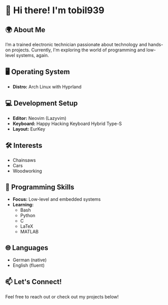 # 👋 Hi there! I'm tobil939

## 🌍 About Me
I’m a trained electronic technician passionate about technology and hands-on projects.
Currently, I'm exploring the world of programming and low-level systems, again.

## 🖥️ Operating System
- **Distro:** Arch Linux with Hyprland

## 💻 Development Setup
- **Editor:** Neovim (Lazyvim)
- **Keyboard:** Happy Hacking Keyboard Hybrid Type-S
- **Layout:** EurKey

## 🛠️ Interests
- Chainsaws
- Cars
- Woodworking

## 🔧 Programming Skills
- **Focus:** Low-level and embedded systems
- **Learning:** 
  - Bash
  - Python
  - C
  - LaTeX
  - MATLAB

## 🌐 Languages
- German (native)
- English (fluent)

## 📫 Let's Connect!
Feel free to reach out or check out my projects below!
